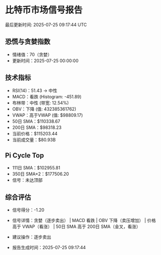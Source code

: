 # 比特币市场信号报告

最后更新时间: 2025-07-25 09:17:44 UTC

## 恐慌与贪婪指数
- 情绪值：70（贪婪）
- 更新时间：2025-07-25 00:00:00

## 技术指标
- RSI(14)：51.43 → 中性
- MACD：看跌 (Histogram: -451.89)
- 布林带：中性 (带宽: 12.54%)
- OBV：下降 (值: 432385361762)
- VWAP：高于VWAP (值: $98809.17)
- 50日 SMA：$110338.67
- 200日 SMA：$98318.23
- 当前价格：$115203.44
- 当前成交量：$80.93B

## Pi Cycle Top
- 111日 SMA：$102955.81
- 350日 SMA×2：$177506.20
- 信号：未达顶部

## 综合评估
- 信号得分：-1.20
- 信号详情：贪婪（逐步卖出） | MACD 看跌 | OBV 下降（卖压增加） | 价格高于 VWAP（看涨） | 50日 SMA 高于 200日 SMA（金叉，看涨）
- 建议操作：逐步卖出

- 报告生成时间：2025-07-25 09:17:44